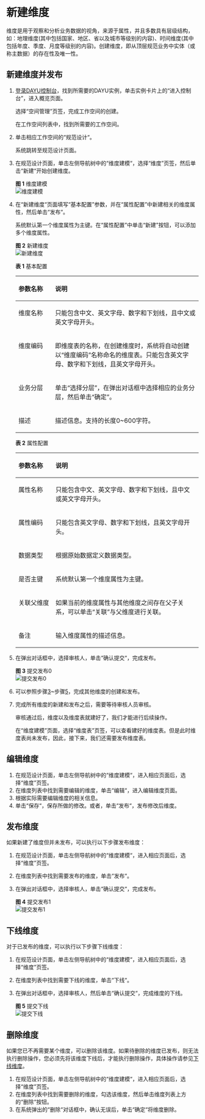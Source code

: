 # 新建维度<a name="dayu_01_0609"></a>

维度是用于观察和分析业务数据的视角，来源于属性，并且多数具有层级结构，如：地理维度\(其中包括国家、地区、省以及城市等级别的内容\)、时间维度\(其中包括年度、季度、月度等级别的内容\)。创建维度，即从顶层规范业务中实体（或称主数据）的存在性及唯一性。

## 新建维度并发布<a name="zh-cn_topic_0171848089_section53791832102812"></a>

1.  [登录DAYU控制台](https://console.huaweicloud.com/dayu/)，找到所需要的DAYU实例，单击实例卡片上的“进入控制台”，进入概览页面。

    选择“空间管理”页签，完成工作空间的创建。

    在工作空间列表中，找到所需要的工作空间。


1.  单击相应工作空间的“规范设计“。

    系统跳转至规范设计页面。


1.  <a name="li1440412191860"></a>在规范设计页面，单击左侧导航树中的“维度建模“，选择“维度”页签，然后单击“新建“开始创建维度。

    **图 1**  维度建模<a name="zh-cn_topic_0171848089_fig03211751628"></a>  
    ![](figures/维度建模.png "维度建模")

2.  在“新建维度“页面填写“基本配置”参数，并在“属性配置”中新建相关的维度属性，然后单击“发布“。

    系统默认第一个维度属性为主键。在“属性配置”中单击“新建”按钮，可以添加多个维度属性。

    **图 2**  新建维度<a name="zh-cn_topic_0171848089_fig15211313104912"></a>  
    ![](figures/新建维度.png "新建维度")

    **表 1**  基本配置

    <a name="zh-cn_topic_0171848089_table1766913519313"></a>
    <table><thead align="left"><tr id="zh-cn_topic_0171848089_row1667010516314"><th class="cellrowborder" valign="top" width="19.96%" id="mcps1.2.3.1.1"><p id="zh-cn_topic_0171848089_p156704512312"><a name="zh-cn_topic_0171848089_p156704512312"></a><a name="zh-cn_topic_0171848089_p156704512312"></a>参数名称</p>
    </th>
    <th class="cellrowborder" valign="top" width="80.04%" id="mcps1.2.3.1.2"><p id="zh-cn_topic_0171848089_p126702511333"><a name="zh-cn_topic_0171848089_p126702511333"></a><a name="zh-cn_topic_0171848089_p126702511333"></a>说明</p>
    </th>
    </tr>
    </thead>
    <tbody><tr id="zh-cn_topic_0171848089_row76702511632"><td class="cellrowborder" valign="top" width="19.96%" headers="mcps1.2.3.1.1 "><p id="zh-cn_topic_0171848089_p06700511319"><a name="zh-cn_topic_0171848089_p06700511319"></a><a name="zh-cn_topic_0171848089_p06700511319"></a>维度名称</p>
    </td>
    <td class="cellrowborder" valign="top" width="80.04%" headers="mcps1.2.3.1.2 "><p id="zh-cn_topic_0171848089_p96701951831"><a name="zh-cn_topic_0171848089_p96701951831"></a><a name="zh-cn_topic_0171848089_p96701951831"></a>只能包含中文、英文字母、数字和下划线，且中文或英文字母开头。</p>
    </td>
    </tr>
    <tr id="zh-cn_topic_0171848089_row7670195110319"><td class="cellrowborder" valign="top" width="19.96%" headers="mcps1.2.3.1.1 "><p id="zh-cn_topic_0171848089_p16707511637"><a name="zh-cn_topic_0171848089_p16707511637"></a><a name="zh-cn_topic_0171848089_p16707511637"></a>维度编码</p>
    </td>
    <td class="cellrowborder" valign="top" width="80.04%" headers="mcps1.2.3.1.2 "><p id="zh-cn_topic_0171848089_p06704512316"><a name="zh-cn_topic_0171848089_p06704512316"></a><a name="zh-cn_topic_0171848089_p06704512316"></a>即维度表的名称，在创建维度时，系统将自动创建以“维度编码”名称命名的维度表。只能包含英文字母、数字和下划线，且英文字母开头。</p>
    </td>
    </tr>
    <tr id="zh-cn_topic_0171848089_row867018514311"><td class="cellrowborder" valign="top" width="19.96%" headers="mcps1.2.3.1.1 "><p id="zh-cn_topic_0171848089_p867155112316"><a name="zh-cn_topic_0171848089_p867155112316"></a><a name="zh-cn_topic_0171848089_p867155112316"></a>业务分层</p>
    </td>
    <td class="cellrowborder" valign="top" width="80.04%" headers="mcps1.2.3.1.2 "><p id="zh-cn_topic_0171848089_p103871155131011"><a name="zh-cn_topic_0171848089_p103871155131011"></a><a name="zh-cn_topic_0171848089_p103871155131011"></a>单击<span class="uicontrol" id="zh-cn_topic_0171848089_uicontrol1567155119311"><a name="zh-cn_topic_0171848089_uicontrol1567155119311"></a><a name="zh-cn_topic_0171848089_uicontrol1567155119311"></a>“选择分层”</span>，在弹出对话框中选择相应的业务分层，然后单击<span class="uicontrol" id="zh-cn_topic_0171848089_uicontrol13671651139"><a name="zh-cn_topic_0171848089_uicontrol13671651139"></a><a name="zh-cn_topic_0171848089_uicontrol13671651139"></a>“确定”</span>。</p>
    </td>
    </tr>
    <tr id="zh-cn_topic_0171848089_row166721051335"><td class="cellrowborder" valign="top" width="19.96%" headers="mcps1.2.3.1.1 "><p id="zh-cn_topic_0171848089_p13672185118318"><a name="zh-cn_topic_0171848089_p13672185118318"></a><a name="zh-cn_topic_0171848089_p13672185118318"></a>描述</p>
    </td>
    <td class="cellrowborder" valign="top" width="80.04%" headers="mcps1.2.3.1.2 "><p id="zh-cn_topic_0171848089_p156722051733"><a name="zh-cn_topic_0171848089_p156722051733"></a><a name="zh-cn_topic_0171848089_p156722051733"></a>描述信息。支持的长度0~600字符。</p>
    </td>
    </tr>
    </tbody>
    </table>

    **表 2**  属性配置

    <a name="zh-cn_topic_0171848089_table10378541854"></a>
    <table><thead align="left"><tr id="zh-cn_topic_0171848089_row737813418517"><th class="cellrowborder" valign="top" width="20.22%" id="mcps1.2.3.1.1"><p id="zh-cn_topic_0171848089_p2037834356"><a name="zh-cn_topic_0171848089_p2037834356"></a><a name="zh-cn_topic_0171848089_p2037834356"></a>参数名称</p>
    </th>
    <th class="cellrowborder" valign="top" width="79.78%" id="mcps1.2.3.1.2"><p id="zh-cn_topic_0171848089_p837854855"><a name="zh-cn_topic_0171848089_p837854855"></a><a name="zh-cn_topic_0171848089_p837854855"></a>说明</p>
    </th>
    </tr>
    </thead>
    <tbody><tr id="zh-cn_topic_0171848089_row10378743519"><td class="cellrowborder" valign="top" width="20.22%" headers="mcps1.2.3.1.1 "><p id="zh-cn_topic_0171848089_p737974459"><a name="zh-cn_topic_0171848089_p737974459"></a><a name="zh-cn_topic_0171848089_p737974459"></a>属性名称</p>
    </td>
    <td class="cellrowborder" valign="top" width="79.78%" headers="mcps1.2.3.1.2 "><p id="zh-cn_topic_0171848089_p63791444517"><a name="zh-cn_topic_0171848089_p63791444517"></a><a name="zh-cn_topic_0171848089_p63791444517"></a>只能包含中文、英文字母、数字和下划线，且中文或英文字母开头。</p>
    </td>
    </tr>
    <tr id="zh-cn_topic_0171848089_row3379134657"><td class="cellrowborder" valign="top" width="20.22%" headers="mcps1.2.3.1.1 "><p id="zh-cn_topic_0171848089_p23791041854"><a name="zh-cn_topic_0171848089_p23791041854"></a><a name="zh-cn_topic_0171848089_p23791041854"></a>属性编码</p>
    </td>
    <td class="cellrowborder" valign="top" width="79.78%" headers="mcps1.2.3.1.2 "><p id="zh-cn_topic_0171848089_p1337914412512"><a name="zh-cn_topic_0171848089_p1337914412512"></a><a name="zh-cn_topic_0171848089_p1337914412512"></a>只能包含英文字母、数字和下划线，且英文字母开头。</p>
    </td>
    </tr>
    <tr id="zh-cn_topic_0171848089_row1637924651"><td class="cellrowborder" valign="top" width="20.22%" headers="mcps1.2.3.1.1 "><p id="zh-cn_topic_0171848089_p93798411518"><a name="zh-cn_topic_0171848089_p93798411518"></a><a name="zh-cn_topic_0171848089_p93798411518"></a>数据类型</p>
    </td>
    <td class="cellrowborder" valign="top" width="79.78%" headers="mcps1.2.3.1.2 "><p id="zh-cn_topic_0171848089_p36073303714"><a name="zh-cn_topic_0171848089_p36073303714"></a><a name="zh-cn_topic_0171848089_p36073303714"></a>根据原始数据定义数据类型。</p>
    </td>
    </tr>
    <tr id="zh-cn_topic_0171848089_row13791148516"><td class="cellrowborder" valign="top" width="20.22%" headers="mcps1.2.3.1.1 "><p id="zh-cn_topic_0171848089_p15380134758"><a name="zh-cn_topic_0171848089_p15380134758"></a><a name="zh-cn_topic_0171848089_p15380134758"></a>是否主键</p>
    </td>
    <td class="cellrowborder" valign="top" width="79.78%" headers="mcps1.2.3.1.2 "><p id="zh-cn_topic_0171848089_p183801341855"><a name="zh-cn_topic_0171848089_p183801341855"></a><a name="zh-cn_topic_0171848089_p183801341855"></a>系统默认第一个维度属性为主键。</p>
    </td>
    </tr>
    <tr id="zh-cn_topic_0171848089_row96301557359"><td class="cellrowborder" valign="top" width="20.22%" headers="mcps1.2.3.1.1 "><p id="zh-cn_topic_0171848089_p1463115713512"><a name="zh-cn_topic_0171848089_p1463115713512"></a><a name="zh-cn_topic_0171848089_p1463115713512"></a>关联父维度</p>
    </td>
    <td class="cellrowborder" valign="top" width="79.78%" headers="mcps1.2.3.1.2 "><p id="zh-cn_topic_0171848089_p86325577516"><a name="zh-cn_topic_0171848089_p86325577516"></a><a name="zh-cn_topic_0171848089_p86325577516"></a>如果当前的维度属性与其他维度之间存在父子关系，可以单击“关联”与父维度进行关联。</p>
    </td>
    </tr>
    <tr id="zh-cn_topic_0171848089_row796619146615"><td class="cellrowborder" valign="top" width="20.22%" headers="mcps1.2.3.1.1 "><p id="zh-cn_topic_0171848089_p1996610142618"><a name="zh-cn_topic_0171848089_p1996610142618"></a><a name="zh-cn_topic_0171848089_p1996610142618"></a>备注</p>
    </td>
    <td class="cellrowborder" valign="top" width="79.78%" headers="mcps1.2.3.1.2 "><p id="zh-cn_topic_0171848089_p49663140618"><a name="zh-cn_topic_0171848089_p49663140618"></a><a name="zh-cn_topic_0171848089_p49663140618"></a>输入维度属性的描述信息。</p>
    </td>
    </tr>
    </tbody>
    </table>

3.  <a name="li8253174218911"></a>在弹出对话框中，选择审核人，单击“确认提交“，完成发布。

    **图 3**  提交发布0<a name="zh-cn_topic_0171848089_fig108239381221"></a>  
    ![](figures/提交发布0.png "提交发布0")

4.  可以参照步骤[3](#li1440412191860)\~步骤[5](#li8253174218911)，完成其他维度的创建和发布。
5.  完成所有维度的新建和发布之后，需要等待审核人员审核。

    审核通过后，维度以及维度表就建好了，我们才能进行后续操作。

    在“维度建模”页面，选择“维度表”页签，可以查看建好的维度表。但是此时维度表尚未发布，因此，接下来，我们还需要发布维度表。


## 编辑维度<a name="zh-cn_topic_0171848089_section103031527171619"></a>

1.  在规范设计页面，单击左侧导航树中的“维度建模“，进入相应页面后，选择“维度”页签。
2.  在维度列表中找到需要编辑的维度，单击“编辑“，进入编辑维度页面。
3.  根据实际需要编辑维度的相关信息。
4.  单击“保存“，保存所做的修改。或者，单击“发布“，发布修改后维度。

## 发布维度<a name="zh-cn_topic_0171848089_section89061034202214"></a>

如果新建了维度但并未发布，可以执行以下步骤发布维度：

1.  在规范设计页面，单击左侧导航树中的“维度建模“，进入相应页面后，选择“维度”页签。
2.  在维度列表中找到需要发布的维度，单击“发布“。
3.  在弹出对话框中，选择审核人，单击“确认提交“，完成发布。

    **图 4**  提交发布1<a name="zh-cn_topic_0171848089_fig2155161192516"></a>  
    ![](figures/提交发布1.png "提交发布1")


## 下线维度<a name="zh-cn_topic_0171848089_section12843562212"></a>

对于已发布的维度，可以执行以下步骤下线维度：

1.  在规范设计页面，单击左侧导航树中的“维度建模“，进入相应页面后，选择“维度”页签。
2.  在维度列表中找到需要下线的维度，单击“下线“。
3.  在弹出对话框中，选择审核人，然后单击“确认提交“，完成维度的下线。

    **图 5**  提交下线<a name="zh-cn_topic_0171848089_fig2443114714296"></a>  
    ![](figures/提交下线.png "提交下线")


## 删除维度<a name="zh-cn_topic_0171848089_section255322612514"></a>

如果您已不再需要某个维度，可以删除该维度。如果待删除的维度已发布，则无法执行删除操作，您必须先将该维度下线后，才能执行删除操作，具体操作请参见[下线维度](#zh-cn_topic_0171848089_section12843562212)。

1.  在规范设计页面，单击左侧导航树中的“维度建模“，进入相应页面后，选择“维度”页签。
2.  在维度列表中找到需要删除的维度，勾选该维度，然后单击维度列表上方的“删除“按钮。
3.  在系统弹出的“删除“对话框中，确认无误后，单击“确定“将维度删除。

